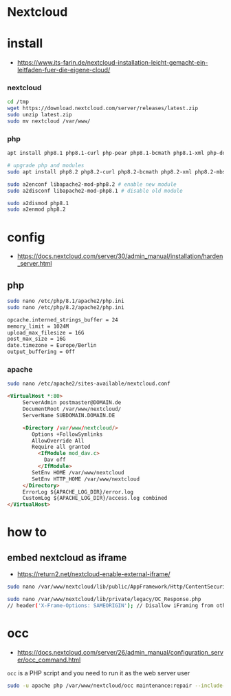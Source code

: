 # Nextcloud

# install

* https://www.its-farin.de/nextcloud-installation-leicht-gemacht-ein-leitfaden-fuer-die-eigene-cloud/

### nextcloud

```sh
cd /tmp
wget https://download.nextcloud.com/server/releases/latest.zip 
sudo unzip latest.zip 
sudo mv nextcloud /var/www/
```

### php

```sh
apt install php8.1 php8.1-curl php-pear php8.1-bcmath php8.1-xml php-dompdf php8.1-mbstring libmagickcore-6.q16-6-extra php8.1-zip php8.1-imagick  php8.1-zip php8.1-intl php8.1-gd php8.1-redis php8.1-cli php8.1-mbstring php8.1-xml php8.1-mysql php8.1-curl php8.1-apcu php8.1-gmp php8.1-gd  libapache2-mod-php8.1
```

```sh
# upgrade php and modules
sudo apt install php8.2 php8.2-curl php8.2-bcmath php8.2-xml php8.2-mbstring php8.2-zip php8.2-imagick  php8.2-zip php8.2-intl php8.2-gd php8.2-redis php8.2-cli php8.2-mbstring php8.2-xml php8.2-mysql php8.2-curl php8.2-apcu php8.2-gmp php8.2-gd  libapache2-mod-php8.2
```

```sh
sudo a2enconf libapache2-mod-php8.2 # enable new module
sudo a2disconf libapache2-mod-php8.1 # disable old module
```

```sh
sudo a2dismod php8.1
sudo a2enmod php8.2
```

# config

* https://docs.nextcloud.com/server/30/admin_manual/installation/harden_server.html

## php

```sh
sudo nano /etc/php/8.1/apache2/php.ini
sudo nano /etc/php/8.2/apache2/php.ini
```

```sh
opcache.interned_strings_buffer = 24
memory_limit = 1024M
upload_max_filesize = 16G
post_max_size = 16G
date.timezone = Europe/Berlin
output_buffering = Off
```

### apache

```sh
sudo nano /etc/apache2/sites-available/nextcloud.conf
```

```html
<VirtualHost *:80>
     ServerAdmin postmaster@DOMAIN.de
     DocumentRoot /var/www/nextcloud/
     ServerName SUBDOMAIN.DOMAIN.DE

     <Directory /var/www/nextcloud/>
        Options +FollowSymlinks
        AllowOverride All
        Require all granted
          <IfModule mod_dav.c>
            Dav off
          </IfModule>
        SetEnv HOME /var/www/nextcloud
        SetEnv HTTP_HOME /var/www/nextcloud
     </Directory>
     ErrorLog ${APACHE_LOG_DIR}/error.log
     CustomLog ${APACHE_LOG_DIR}/access.log combined
</VirtualHost>
```

# how to

## embed nextcloud as iframe

* https://return2.net/nextcloud-enable-external-iframe/

```sh
sudo nano /var/www/nextcloud/lib/public/AppFramework/Http/ContentSecurityPolicy.php

sudo nano /var/www/nextcloud/lib/private/legacy/OC_Response.php
// header('X-Frame-Options: SAMEORIGIN'); // Disallow iFraming from other domains
```

# occ

* https://docs.nextcloud.com/server/26/admin_manual/configuration_server/occ_command.html

`occ` is a PHP script and you need to run it as the web server user

```sh
sudo -u apache php /var/www/nextcloud/occ maintenance:repair --include-expensive
```